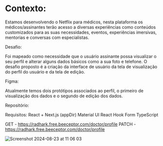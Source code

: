 # Contexto:  

Estamos desenvolvendo o Netflix para médicos, nesta plataforma os médicos/assinantes terão acesso a diversas experiências como conteúdos customizados para as suas necessidades, eventos, experiências imersivas, mentorias e conversas com especialistas.

Desafio: 

Foi mapeado como necessidade que o usuário assinante possa visualizar o seu perfil e alterar alguns dados básicos como a sua foto e telefone. O desafio proposto é a criação da interface de usuário da tela de visualização do perfil do usuário e da tela de edição.

Figma:

Atualmente temos dois protótipos associados ao perfil, o primeiro de visualização dos dados e o segundo de edição dos dados.


Repositório:


Requisitos:
React + Next.js (appDir)
Material UI
React Hook Form
TypeScript


GET -  https://radhark.free.beeceptor.com/doctor/profile
PATCH - https://radhark.free.beeceptor.com/doctor/profile

![Screenshot 2024-08-23 at 11 06 03](https://github.com/user-attachments/assets/3b31446a-e8a6-42ff-8ba0-2a02afd91549)
